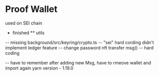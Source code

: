 # Proof Wallet

used on SEI chain

- finished 
** utils 


-- missing
background/src/keyring/crypto.ts -- "sei" hard cording
didn't implement ledger feature -- change password
nft transfer msg() -- hard coding


-- have to remember
after adding new Msg, have to rmeove wallet and import again
yarn version - 1.19.0
